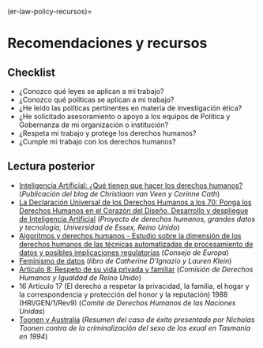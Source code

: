 (er-law-policy-recursos)=
# Recomendaciones y recursos

## Checklist

- ¿Conozco qué leyes se aplican a mi trabajo?
- ¿Conozco qué políticas se aplican a mi trabajo?
- ¿He leído las políticas pertinentes en materia de investigación ética?
- ¿He solicitado asesoramiento o apoyo a los equipos de Política y Gobernanza de mi organización o institución?
- ¿Respeta mi trabajo y protege los derechos humanos?
- ¿Cumple mi trabajo con los derechos humanos?

## Lectura posterior
- [Inteligencia Artificial: ¿Qué tienen que hacer los derechos humanos?](https://points.datasociety.net/artificial-intelligence-whats-human-rights-got-to-do-with-it-4622ec1566d5)  (_Publicación del blog de Christiaan van Veen y Corinne Cath_)
- [La Declaración Universal de los Derechos Humanos a los 70: Ponga los Derechos Humanos en el Corazón del Diseño, Desarrollo y despliegue de Inteligencia Artificial](https://hrbdt.ac.uk/the-universal-declaration-of-human-rights-at-70-putting-human-rights-at-the-heart-of-the-design-development-and-deployment-of-artificial-intelligence/) (_Proyecto de derechos humanos, grandes datos y tecnología, Universidad de Essex, Reino Unido_)
- [Algoritmos y derechos humanos - Estudio sobre la dimensión de los derechos humanos de las técnicas automatizadas de procesamiento de datos y posibles implicaciones regulatorias](https://rm.coe.int/algorithms-and-human-rights-en-rev/16807956b5) (_Consejo de Europa_)
- [Feminismo de datos](https://data-feminism.mitpress.mit.edu/) (_libro de Catherine D'Ignazio y Lauren Klein_)
- [Artículo 8: Respeto de su vida privada y familiar](https://www.equalityhumanrights.com/en/human-rights-act/article-8-respect-your-private-and-family-life) (_Comisión de Derechos Humanos y Igualdad de Reino Unido_)
- 16 Artículo 17 (El derecho a respetar la privacidad, la familia, el hogar y la correspondencia y protección del honor y la reputación) 1988 (HRI/GEN/1/Rev9) (_Comité de Derechos Humanos de las Naciones Unidas_)
- [Toonen v Australia](https://remedy.org.au/cases/24/) (_Resumen del caso de éxito presentado por Nicholas Toonen contra de la criminalización del sexo de los exual en Tasmania en 1994_)
